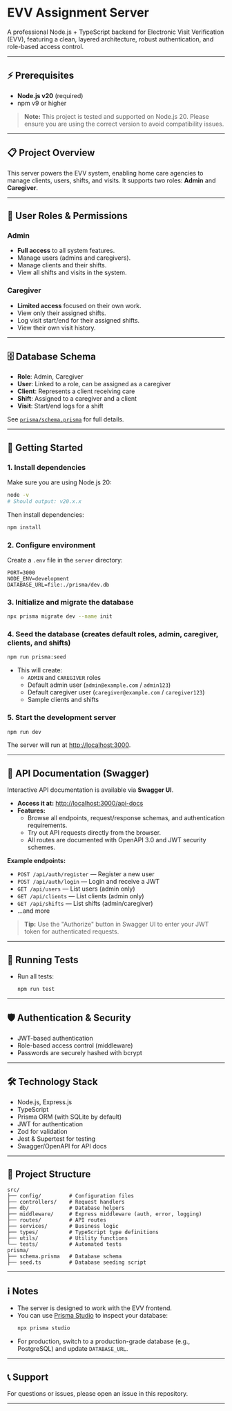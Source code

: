 # EVV Assignment Server

A professional Node.js + TypeScript backend for Electronic Visit Verification (EVV), featuring a clean, layered architecture, robust authentication, and role-based access control.

---

## ⚡ Prerequisites

- **Node.js v20** (required)
- npm v9 or higher

> **Note:** This project is tested and supported on Node.js 20. Please ensure you are using the correct version to avoid compatibility issues.

---

## 📋 Project Overview

This server powers the EVV system, enabling home care agencies to manage clients, users, shifts, and visits. It supports two roles: **Admin** and **Caregiver**.

---

## 👤 User Roles & Permissions

### Admin
- **Full access** to all system features.
- Manage users (admins and caregivers).
- Manage clients and their shifts.
- View all shifts and visits in the system.

### Caregiver
- **Limited access** focused on their own work.
- View only their assigned shifts.
- Log visit start/end for their assigned shifts.
- View their own visit history.

---

## 🗄️ Database Schema

- **Role**: Admin, Caregiver
- **User**: Linked to a role, can be assigned as a caregiver
- **Client**: Represents a client receiving care
- **Shift**: Assigned to a caregiver and a client
- **Visit**: Start/end logs for a shift

See [`prisma/schema.prisma`](prisma/schema.prisma) for full details.

---

## 🚀 Getting Started

### 1. Install dependencies

Make sure you are using Node.js 20:

```sh
node -v
# Should output: v20.x.x
```

Then install dependencies:

```sh
npm install
```

### 2. Configure environment

Create a `.env` file in the `server` directory:

```
PORT=3000
NODE_ENV=development
DATABASE_URL=file:./prisma/dev.db
```

### 3. Initialize and migrate the database

```sh
npx prisma migrate dev --name init
```

### 4. Seed the database (creates default roles, admin, caregiver, clients, and shifts)

```sh
npm run prisma:seed
```

- This will create:
  - `ADMIN` and `CAREGIVER` roles
  - Default admin user (`admin@example.com` / `admin123`)
  - Default caregiver user (`caregiver@example.com` / `caregiver123`)
  - Sample clients and shifts

### 5. Start the development server

```sh
npm run dev
```

The server will run at [http://localhost:3000](http://localhost:3000).

---

## 📑 API Documentation (Swagger)

Interactive API documentation is available via **Swagger UI**.

- **Access it at:** [http://localhost:3000/api-docs](http://localhost:3000/api-docs)
- **Features:**
  - Browse all endpoints, request/response schemas, and authentication requirements.
  - Try out API requests directly from the browser.
  - All routes are documented with OpenAPI 3.0 and JWT security schemes.

**Example endpoints:**
- `POST /api/auth/register` — Register a new user
- `POST /api/auth/login` — Login and receive a JWT
- `GET /api/users` — List users (admin only)
- `GET /api/clients` — List clients (admin only)
- `GET /api/shifts` — List shifts (admin/caregiver)
- ...and more

> **Tip:** Use the "Authorize" button in Swagger UI to enter your JWT token for authenticated requests.

---

## 🧪 Running Tests

- Run all tests:
  ```sh
  npm run test
  ```

---

## 🛡️ Authentication & Security

- JWT-based authentication
- Role-based access control (middleware)
- Passwords are securely hashed with bcrypt

---

## 🛠️ Technology Stack

- Node.js, Express.js
- TypeScript
- Prisma ORM (with SQLite by default)
- JWT for authentication
- Zod for validation
- Jest & Supertest for testing
- Swagger/OpenAPI for API docs

---

## 📂 Project Structure

```
src/
├── config/         # Configuration files
├── controllers/    # Request handlers
├── db/             # Database helpers
├── middleware/     # Express middleware (auth, error, logging)
├── routes/         # API routes
├── services/       # Business logic
├── types/          # TypeScript type definitions
├── utils/          # Utility functions
└── tests/          # Automated tests
prisma/
├── schema.prisma   # Database schema
├── seed.ts         # Database seeding script
```

---

## ℹ️ Notes

- The server is designed to work with the EVV frontend.
- You can use [Prisma Studio](https://www.prisma.io/studio) to inspect your database:
  ```sh
  npx prisma studio
  ```
- For production, switch to a production-grade database (e.g., PostgreSQL) and update `DATABASE_URL`.

---

## 📞 Support

For questions or issues, please open an issue in this repository.

--- 